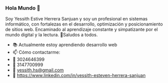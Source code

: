 ### Hola Mundo 👋

<!--
**yessith/yessith** is a ✨ _special_ ✨ repository because its `README.md` (this file) appears on your GitHub profile.

Here are some ideas to get you started:

- 🔭 I’m currently working on ...
- 🌱 I’m currently learning ...
- 👯 I’m looking to collaborate on ...
- 🤔 I’m looking for help with ...
- 💬 Ask me about ...
- 📫 How to reach me: ...
- 😄 Pronouns: ...
- ⚡ Fun fact: ...
-->
Soy Yessith Estive Herrera Sanjuan y soy un profesional en sistemas informático, con fortalezas en el desarrollo, optimización y posicionamiento de sitios web. Encaminado al aprendizaje constante y simpatizante por el mundo digital y la lectura.
🖖Saludos a todos.
- 📚 Actualmente estoy aprendiendo desarrollo web
- 📫 Cómo contactarme:
- 📱 3024646399
- 📱 3147700999
- 📩 yessith.hs@gmail.com
- 💼 https://www.linkedin.com/in/yessith-esteven-herrera-sanjuan

